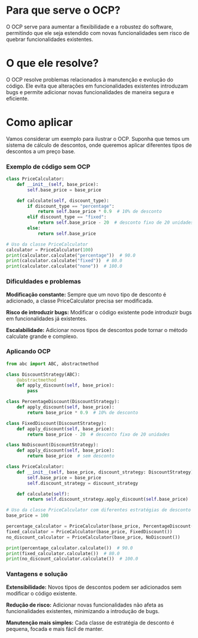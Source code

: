 # Para que serve o OCP?
O OCP serve para aumentar a flexibilidade e a robustez do software, permitindo que ele seja estendido com novas funcionalidades sem risco de quebrar funcionalidades existentes.

# O que ele resolve?
O OCP resolve problemas relacionados à manutenção e evolução do código. Ele evita que alterações em funcionalidades existentes introduzam bugs e permite adicionar novas funcionalidades de maneira segura e eficiente.

# Como aplicar
Vamos considerar um exemplo para ilustrar o OCP. Suponha que temos um sistema de cálculo de descontos, onde queremos aplicar diferentes tipos de descontos a um preço base.

### Exemplo de código sem OCP

```python
class PriceCalculator:
    def __init__(self, base_price):
        self.base_price = base_price

    def calculate(self, discount_type):
        if discount_type == "percentage":
            return self.base_price * 0.9  # 10% de desconto
        elif discount_type == "fixed":
            return self.base_price - 20  # desconto fixo de 20 unidades
        else:
            return self.base_price

# Uso da classe PriceCalculator
calculator = PriceCalculator(100)
print(calculator.calculate("percentage"))  # 90.0
print(calculator.calculate("fixed"))  # 80.0
print(calculator.calculate("none"))  # 100.0

```

### Dificuldades e problemas

**Modificação constante:** Sempre que um novo tipo de desconto é adicionado, a classe PriceCalculator precisa ser modificada.

**Risco de introduzir bugs:** Modificar o código existente pode introduzir bugs em funcionalidades já existentes.

**Escalabilidade:** Adicionar novos tipos de descontos pode tornar o método calculate grande e complexo.

### Aplicando OCP

```python
from abc import ABC, abstractmethod

class DiscountStrategy(ABC):
    @abstractmethod
    def apply_discount(self, base_price):
        pass

class PercentageDiscount(DiscountStrategy):
    def apply_discount(self, base_price):
        return base_price * 0.9  # 10% de desconto

class FixedDiscount(DiscountStrategy):
    def apply_discount(self, base_price):
        return base_price - 20  # desconto fixo de 20 unidades

class NoDiscount(DiscountStrategy):
    def apply_discount(self, base_price):
        return base_price  # sem desconto

class PriceCalculator:
    def __init__(self, base_price, discount_strategy: DiscountStrategy):
        self.base_price = base_price
        self.discount_strategy = discount_strategy

    def calculate(self):
        return self.discount_strategy.apply_discount(self.base_price)

# Uso da classe PriceCalculator com diferentes estratégias de desconto
base_price = 100

percentage_calculator = PriceCalculator(base_price, PercentageDiscount())
fixed_calculator = PriceCalculator(base_price, FixedDiscount())
no_discount_calculator = PriceCalculator(base_price, NoDiscount())

print(percentage_calculator.calculate())  # 90.0
print(fixed_calculator.calculate())  # 80.0
print(no_discount_calculator.calculate())  # 100.0

```

### Vantagens e solução
**Extensibilidade:** Novos tipos de descontos podem ser adicionados sem modificar o código existente.

**Redução de risco:** Adicionar novas funcionalidades não afeta as funcionalidades existentes, minimizando a introdução de bugs.

**Manutenção mais simples:** Cada classe de estratégia de desconto é pequena, focada e mais fácil de manter.